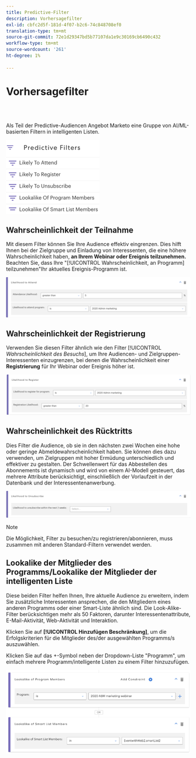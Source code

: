 ```yaml
---
title: Predictive-Filter
description: Vorhersagefilter
exl-id: cbfc2d5f-181d-4f07-b2c6-74c848708ef0
translation-type: tm+mt
source-git-commit: 72e1d29347bd5b77107da1e9c30169cb6490c432
workflow-type: tm+mt
source-wordcount: '261'
ht-degree: 1%

---
```


# Vorhersagefilter

<br> 

Als Teil der Predictive-Audiencen Angebot Marketo eine Gruppe von AI/ML-basierten Filtern in intelligenten Listen.

![Bild eins](/help/sky/assets/predictive-audiences/predictive-filters/predictive-filters-1.png)

## Wahrscheinlichkeit der Teilnahme

Mit diesem Filter können Sie Ihre Audience effektiv eingrenzen. Dies hilft Ihnen bei der Zielgruppe und Einladung von Interessenten, die eine höhere Wahrscheinlichkeit haben, **an Ihrem Webinar oder Ereignis teilzunehmen.** Beachten Sie, dass Ihre &quot;[!UICONTROL Wahrscheinlichkeit, an Programm] teilzunehmen&quot;Ihr aktuelles Ereignis-Programm ist.

![Bild zwei](/help/sky/assets/predictive-audiences/predictive-filters/predictive-filters-2.png)

## Wahrscheinlichkeit der Registrierung

Verwenden Sie diesen Filter ähnlich wie den Filter [!UICONTROL _Wahrscheinlichkeit des Besuchs_], um Ihre Audiencen- und Zielgruppen-Interessenten einzugrenzen, bei denen die Wahrscheinlichkeit einer **Registrierung** für Ihr Webinar oder Ereignis höher ist.

![Bild drei](/help/sky/assets/predictive-audiences/predictive-filters/predictive-filters-3.png)

## Wahrscheinlichkeit des Rücktritts

Dies Filter die Audience, ob sie in den nächsten zwei Wochen eine hohe oder geringe Abmeldewahrscheinlichkeit haben. Sie können dies dazu verwenden, um Zielgruppen mit hoher Ermüdung unterschiedlich und effektiver zu gestalten. Der Schwellenwert für das Abbestellen des Abonnements ist dynamisch und wird von einem AI-Modell gesteuert, das mehrere Attribute berücksichtigt, einschließlich der Vorlaufzeit in der Datenbank und der Interessentenanwerbung.

![Bild vier](/help/sky/assets/predictive-audiences/predictive-filters/predictive-filters-4.png)

>[!NOTE]
>
>Die Möglichkeit, Filter zu besuchen/zu registrieren/abonnieren, muss zusammen mit anderen Standard-Filtern verwendet werden.

## Lookalike der Mitglieder des Programms/Lookalike der Mitglieder der intelligenten Liste

Diese beiden Filter helfen Ihnen, Ihre aktuelle Audience zu erweitern, indem Sie zusätzliche Interessenten ansprechen, die den Mitgliedern eines anderen Programms oder einer Smart-Liste ähnlich sind. Die Look-Alike-Filter berücksichtigen mehr als 50 Faktoren, darunter Interessentenattribute, E-Mail-Aktivität, Web-Aktivität und Interaktion.

Klicken Sie auf **[!UICONTROL Hinzufügen Beschränkung]**, um die Erfolgskriterien für die Mitglieder des/der ausgewählten Programms/s auszuwählen.

Klicken Sie auf das +-Symbol neben der Dropdown-Liste &quot;Programm&quot;, um einfach mehrere Programm/intelligente Listen zu einem Filter hinzuzufügen.

![Bild fünf](/help/sky/assets/predictive-audiences/predictive-filters/predictive-filters-5.png)
